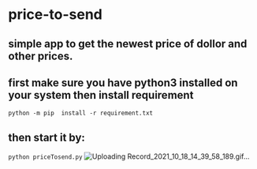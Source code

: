 # price-to-send
## simple app to get the newest price of dollor and other prices.
## first make sure you have python3 installed on your system then install requirement
```python -m pip  install -r requirement.txt```
## then start it by:
```python priceTosend.py```
![Uploading Record_2021_10_18_14_39_58_189.gif…]()
